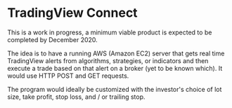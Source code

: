 # TradingView Connect

This is a work in progress, a minimum viable product is expected to be completed by December 2020.

The idea is to have a running AWS (Amazon EC2) server that gets real time TradingView alerts from algorithms, strategies, or indicators and then execute a trade based on that alert on a broker (yet to be known which). It would use HTTP POST and GET requests.

The program would ideally be customized with the investor's choice of lot size, take profit, stop loss, and / or trailing stop.

